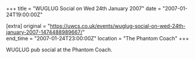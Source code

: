 +++
title = "WUGLUG Social on Wed 24th January 2007"
date = "2007-01-24T19:00:00Z"

[extra]
original = "https://uwcs.co.uk/events/wuglug-social-on-wed-24th-january-2007-1474488989667/"    
end_time = "2007-01-24T23:00:00Z"
location = "The Phantom Coach"
+++

WUGLUG pub social at the Phantom Coach.

